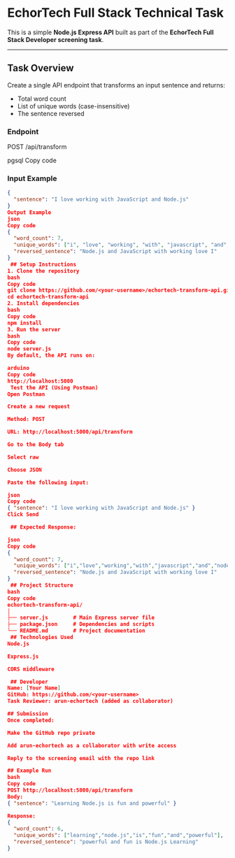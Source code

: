 #  EchorTech Full Stack Technical Task

This is a simple **Node.js Express API** built as part of the **EchorTech Full Stack Developer screening task**.

---

##  Task Overview

Create a single API endpoint that transforms an input sentence and returns:
- Total word count  
- List of unique words (case-insensitive)  
- The sentence reversed

### **Endpoint**
POST /api/transform

pgsql
Copy code

### **Input Example**
```json
{
  "sentence": "I love working with JavaScript and Node.js"
}
Output Example
json
Copy code
{
  "word_count": 7,
  "unique_words": ["i", "love", "working", "with", "javascript", "and", "node.js"],
  "reversed_sentence": "Node.js and JavaScript with working love I"
}
 ## Setup Instructions
1. Clone the repository
bash
Copy code
git clone https://github.com/<your-username>/echortech-transform-api.git
cd echortech-transform-api
2. Install dependencies
bash
Copy code
npm install
3. Run the server
bash
Copy code
node server.js
By default, the API runs on:

arduino
Copy code
http://localhost:5000
 Test the API (Using Postman)
Open Postman

Create a new request

Method: POST

URL: http://localhost:5000/api/transform

Go to the Body tab

Select raw

Choose JSON

Paste the following input:

json
Copy code
{ "sentence": "I love working with JavaScript and Node.js" }
Click Send

 ## Expected Response:

json
Copy code
{
  "word_count": 7,
  "unique_words": ["i","love","working","with","javascript","and","node.js"],
  "reversed_sentence": "Node.js and JavaScript with working love I"
}
 ## Project Structure
bash
Copy code
echortech-transform-api/
│
├── server.js        # Main Express server file
├── package.json     # Dependencies and scripts
└── README.md        # Project documentation
 ## Technologies Used
Node.js

Express.js

CORS middleware

 ## Developer
Name: [Your Name]
GitHub: https://github.com/<your-username>
Task Reviewer: arun-echortech (added as collaborator)

## Submission
Once completed:

Make the GitHub repo private

Add arun-echortech as a collaborator with write access

Reply to the screening email with the repo link

## Example Run
bash
Copy code
POST http://localhost:5000/api/transform
Body:
{ "sentence": "Learning Node.js is fun and powerful" }

Response:
{
  "word_count": 6,
  "unique_words": ["learning","node.js","is","fun","and","powerful"],
  "reversed_sentence": "powerful and fun is Node.js Learning"
}










